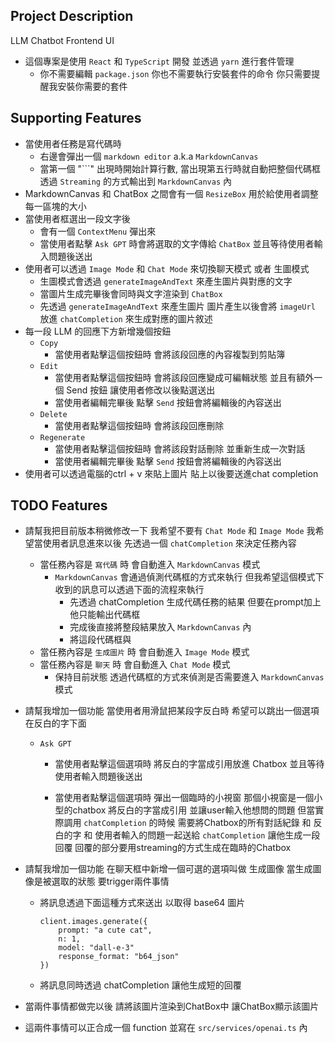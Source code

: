 ## Project Description
LLM Chatbot Frontend UI
- 這個專案是使用 `React` 和 `TypeScript` 開發 並透過 `yarn` 進行套件管理
    - 你不需要編輯 `package.json` 你也不需要執行安裝套件的命令 你只需要提醒我安裝你需要的套件

## Supporting Features
- 當使用者任務是寫代碼時
    - 右邊會彈出一個 `markdown editor` a.k.a `MarkdownCanvas`
    - 當第一個 "\`\`\`" 出現時開始計算行數, 當出現第五行時就自動把整個代碼框透過 `Streaming` 的方式輸出到 `MarkdownCanvas` 內
- MarkdownCanvas 和 ChatBox 之間會有一個 `ResizeBox` 用於給使用者調整每一區塊的大小
- 當使用者框選出一段文字後
    - 會有一個 `ContextMenu` 彈出來
    - 當使用者點擊 `Ask GPT` 時會將選取的文字傳給 `ChatBox` 並且等待使用者輸入問題後送出
- 使用者可以透過 `Image Mode` 和 `Chat Mode` 來切換聊天模式 或者 生圖模式
    - 生圖模式會透過 `generateImageAndText` 來產生圖片與對應的文字
    - 當圖片生成完畢後會同時與文字渲染到 `ChatBox`
    - 先透過 `generateImageAndText` 來產生圖片 圖片產生以後會將 `imageUrl` 放進 `chatCompletion` 來生成對應的圖片敘述
- 每一段 LLM 的回應下方新增幾個按鈕
    - `Copy`
        - 當使用者點擊這個按鈕時 會將該段回應的內容複製到剪貼簿
    - `Edit`
        - 當使用者點擊這個按鈕時 會將該段回應變成可編輯狀態 並且有額外一個 Send 按鈕 讓使用者修改以後點選送出
        - 當使用者編輯完畢後 點擊 `Send` 按鈕會將編輯後的內容送出
    - `Delete`
        - 當使用者點擊這個按鈕時 會將該段回應刪除
    - `Regenerate`
        - 當使用者點擊這個按鈕時 會將該段對話刪除 並重新生成一次對話
        - 當使用者編輯完畢後 點擊 `Send` 按鈕會將編輯後的內容送出
- 使用者可以透過電腦的ctrl + v 來貼上圖片 貼上以後要送進chat completion

## TODO Features
- 請幫我把目前版本稍微修改一下 我希望不要有 `Chat Mode` 和 `Image Mode` 我希望當使用者訊息進來以後 先透過一個 `chatCompletion` 來決定任務內容
    - 當任務內容是 `寫代碼` 時 會自動進入 `MarkdownCanvas` 模式
        - `MarkdownCanvas` 會通過偵測代碼框的方式來執行 但我希望這個模式下 收到的訊息可以透過下面的流程來執行
            - 先透過 chatCompletion 生成代碼任務的結果 但要在prompt加上 他只能輸出代碼框
            - 完成後直接將整段結果放入 `MarkdownCanvas` 內
            - 將這段代碼框與
    - 當任務內容是 `生成圖片` 時 會自動進入 `Image Mode` 模式
    - 當任務內容是 `聊天` 時 會自動進入 `Chat Mode` 模式
        - 保持目前狀態 透過代碼框的方式來偵測是否需要進入 `MarkdownCanvas` 模式
- 請幫我增加一個功能 當使用者用滑鼠把某段字反白時 希望可以跳出一個選項在反白的字下面
    - `Ask GPT`
        - 當使用者點擊這個選項時 將反白的字當成引用放進 Chatbox 並且等待使用者輸入問題後送出

        - 當使用者點擊這個選項時 彈出一個臨時的小視窗 那個小視窗是一個小型的chatbox 將反白的字當成引用 並讓user輸入他想問的問題
            但當實際調用 `chatCompletion` 的時候 需要將Chatbox的所有對話紀錄 和 反白的字 和 使用者輸入的問題一起送給 `chatCompletion` 讓他生成一段回覆
            回覆的部分要用streaming的方式生成在臨時的Chatbox

- 請幫我增加一個功能 在聊天框中新增一個可選的選項叫做 生成圖像 當生成圖像是被選取的狀態 要trigger兩件事情
    - 將訊息透過下面這種方式來送出 以取得 base64 圖片
        ```
        client.images.generate({
            prompt: "a cute cat",
            n: 1,
            model: "dall-e-3"
            response_format: "b64_json"
        })
        ```
    - 將訊息同時透過 chatCompletion 讓他生成短的回覆
- 當兩件事情都做完以後 請將該圖片渲染到ChatBox中 讓ChatBox顯示該圖片
- 這兩件事情可以正合成一個 function 並寫在 `src/services/openai.ts` 內
